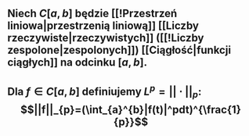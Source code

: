 ## Niech $C[a,b]$ będzie [[!Przestrzeń liniowa|przestrzenią liniową]] [[Liczby rzeczywiste|rzeczywistych]] ([[!Liczby zespolone|zespolonych]]) [[Ciągłość|funkcji ciągłych]] na odcinku $[a,b]$. 
## Dla $f\in{}C[a,b]$  definiujemy $L^{p}=||\cdot||_p$:  $$||f||_{p}=(\int_{a}^{b}|f(t)|^pdt)^{\frac{1}{p}}$$